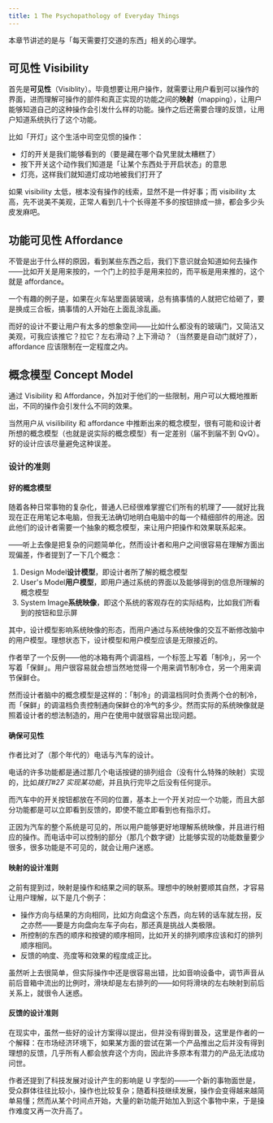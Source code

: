 ```yaml
---
title: 1 The Psychopathology of Everyday Things
---
```


本章节讲述的是与「每天需要打交道的东西」相关的心理学。

## 可见性 Visibility

首先是**可见性**（Visiblity）。毕竟想要让用户操作，就需要让用户看到可以操作的界面，进而理解可操作的部件和真正实现的功能之间的**映射**（mapping），让用户能够知道自己的这种操作会引发什么样的功能。操作之后还需要合理的反馈，让用户知道系统执行了这个功能。

比如「开灯」这个生活中司空见惯的操作：

- 灯的开关是我们能够看到的（要是藏在哪个旮旯里就太糟糕了）
- 按下开关这个动作我们知道是「让某个东西处于开启状态」的意思
- 灯亮，这样我们就知道灯成功地被我们打开了

如果 visibility 太低，根本没有操作的线索，显然不是一件好事；而 visibility 太高，先不说美不美观，正常人看到几十个长得差不多的按钮排成一排，都会多少头皮发麻吧。

## 功能可见性 Affordance

不管是出于什么样的原因，看到某些东西之后，我们下意识就会知道如何去操作——比如开关是用来按的，一个门上的拉手是用来拉的，而平板是用来推的，这个就是 affordance。

一个有趣的例子是，如果在火车站里面装玻璃，总有搞事情的人就把它给砸了，要是换成三合板，搞事情的人开始在上面乱涂乱画。

而好的设计不要让用户有太多的想象空间——比如什么都没有的玻璃门，又简洁又美观，可我应该推它？拉它？左右滑动？上下滑动？（当然要是自动门就好了），affordance 应该限制在一定程度之内。

## 概念模型 Concept Model

通过 Visibility 和 Affordance，外加对于他们的一些限制，用户可以大概地推断出，不同的操作会引发什么不同的效果。

当然用户从 visilibility 和 affordance 中推断出来的概念模型，很有可能和设计者所想的概念模型（也就是说实际的概念模型）有一定差别（届不到届不到 QvQ）。好的设计应该尽量避免这种误差。

### 设计的准则

#### 好的概念模型

随着各种日常事物的复杂化，普通人已经很难掌握它们所有的机理了——就好比我现在正在用笔记本电脑，但我无法确切地明白电脑中的每一个精细部件的用途。因此他们的设计者需要一个抽象的概念模型，来让用户把操作和效果联系起来。

——听上去像是把复杂的问题简单化，然而设计者和用户之间很容易在理解方面出现偏差，作者提到了一下几个概念：

1.  Design Model**设计模型**，即设计者所了解的概念模型
2.  User's Model**用户模型**，即用户通过系统的界面以及能够得到的信息所理解的概念模型
3.  System Image**系统映像**，即这个系统的客观存在的实际结构，比如我们所看到的按钮和显示屏

其中，设计模型影响系统映像的形态，而用户通过与系统映像的交互不断修改脑中的用户模型。理想状态下，设计模型和用户模型应该是无限接近的。

作者举了一个反例——他的冰箱有两个调温档，一个标签上写着「制冷」，另一个写着「保鲜」。用户很容易就会想当然地觉得一个用来调节制冷仓，另一个用来调节保鲜仓。

然而设计者脑中的概念模型是这样的：「制冷」的调温档同时负责两个仓的制冷，而「保鲜」的调温档负责控制通向保鲜仓的冷气的多少。然而实际的系统映像就是照着设计者的想法制造的，用户在使用中就很容易出现问题。

#### 确保可见性

作者比对了（那个年代的）电话与汽车的设计。

电话的许多功能都是通过那几个电话按键的排列组合（没有什么特殊的映射）实现的，比如*拨打#27 实现某功能*，并且执行完毕之后没有任何提示。

而汽车中的开关按钮都放在不同的位置，基本上一个开关对应一个功能，而且大部分功能都是可以立即看到反馈的，即使不能立即看到也有指示灯。

正因为汽车的整个系统是可见的，所以用户能够更好地理解系统映像，并且进行相应的操作。而电话中可以控制的部分（那几个数字键）比能够实现的功能数量要少很多，很多功能是不可见的，就会让用户迷惑。

#### 映射的设计准则

之前有提到过，映射是操作和结果之间的联系。理想中的映射要顺其自然，才容易让用户理解，以下是几个例子：

- 操作方向与结果的方向相同，比如方向盘这个东西，向左转的话车就左拐，反之亦然——要是方向盘向左车子向右，那还真是挑战人类极限。
- 所控制的东西的顺序和按键的顺序相同，比如开关的排列顺序应该和灯的排列顺序相同。
- 反馈的响度、亮度等和效果的程度成正比。

虽然听上去很简单，但实际操作中还是很容易出错，比如音响设备中，调节声音从前后音箱中流出的比例时，滑块却是左右排列的——如何将滑块的左右映射到前后关系上，就很令人迷惑。

#### 反馈的设计准则

在现实中，虽然一些好的设计方案得以提出，但并没有得到普及，这里是作者的一个解释：在市场经济环境下，如果某方面的尝试在第一个产品推出之后并没有得到理想的反馈，几乎所有人都会放弃这个方向，因此许多原本有潜力的产品无法成功问世。

作者还提到了科技发展对设计产生的影响是 U 字型的——一个新的事物面世是，受众群体往往比较小，操作也比较复杂；随着科技继续发展，操作会变得越来越简单易懂；然而从某个时间点开始，大量的新功能开始加入到这个事物中来，于是操作难度又再一次升高了。
